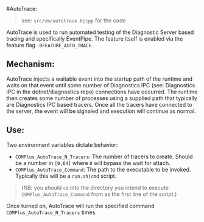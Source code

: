 #AutoTrace: 

> see: `src/vm/autotrace.h|cpp` for the code

AutoTrace is used to run automated testing of the Diagnostic Server based tracing and specifically
EventPipe.  The feature itself is enabled via the feature flag `-DFEATURE_AUTO_TRACE`.

## Mechanism:

AutoTrace injects a waitable event into the startup path of the runtime and waits on that event until
some number of Diagnostics IPC (see: Diagnostics IPC in the dotnet/diagnostics repo) connections have occurred.
The runtime then creates some number of processes using a supplied path that typically are Diagnostics IPC based tracers.
Once all the tracers have connected to the server, the event will be signaled and execution will continue as normal.

## Use:

Two environment variables dictate behavior:
- `COMPlus_AutoTrace_N_Tracers`: The number of tracers to create.  Should be a number in `[0,64]` where `0` will bypass the wait for attach.
- `COMPlus_AutoTrace_Command`: The path to the executable to be invoked.  Typically this will be a `run.sh|cmd` script.

> (NB: you should `cd` into the directory you intend to execute `COMPlus_AutoTrace_Command` from as the first line of the script.)

Once turned on, AutoTrace will run the specified command `COMPlus_AutoTrace_N_Tracers` times.
